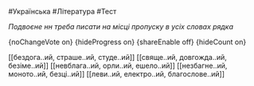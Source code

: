 #Українська #Література #Тест

*Подвоєне нн треба писати на місці пропуску в усіх словах рядка*

{noChangeVote on}
{hideProgress on}
{shareEnable off}
{hideCount on}

[[бездога..ий, страше..ий, студе..ий]]
[[свяще..ий, довгожда..ий, безіме..ий]]
[[невблага..ий, орли..ий, ешело..ий]]
[[незбагне..ий, моното..ий, безці..ий]]
[[леви..ий, електро..ий, благослове..ий]]
